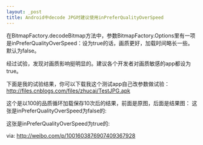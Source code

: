```yaml
---
layout: _post
title: Android中decode JPG时建议使用inPreferQualityOverSpeed
---
```


在BitmapFactory.decodeBitmap方法中，参数BitmapFactory.Options里有一项是inPreferQualityOverSpeed：设为true的话，画质更好，加载时间略长一些。默认为false。

经过试验，发现对画质影响挺明显的。建议各个开发者对画质敏感的app都设为true。

下面是我的试验结果，你可以下载我这个测试app自己改参数做试验：
http://files.cnblogs.com/files/zhucai/TestJPG.apk

这个是以100的品质循环加载保存10次后的结果，前面是原图，后面是结果图：
这张是inPreferQualityOverSpeed为false的:



这张是inPreferQualityOverSpeed为true的:





via: http://weibo.com/p/1001603876907409367928
